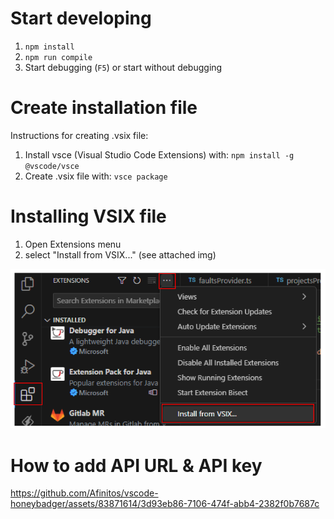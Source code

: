 # Start developing

1. `npm install`
2. `npm run compile`
3. Start debugging (`F5`) or start without debugging

# Create installation file

Instructions for creating .vsix file: 

1. Install vsce (Visual Studio Code Extensions) with: `npm install -g @vscode/vsce`
2. Create .vsix file with: `vsce package`

# Installing VSIX file

1. Open Extensions menu
2. select "Install from VSIX..." (see attached img)

![image](docs/vix-file-installation.png)

# How to add API URL & API key
https://github.com/Afinitos/vscode-honeybadger/assets/83871614/3d93eb86-7106-474f-abb4-2382f0b7687c

